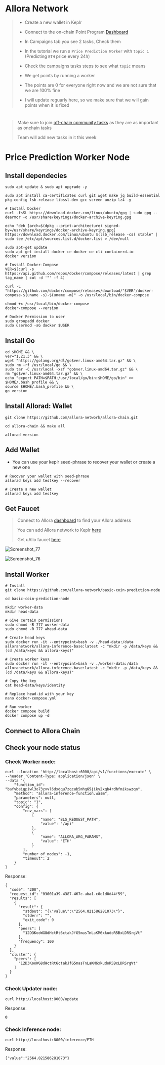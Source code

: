 # Allora Network

> - Create a new wallet in Keplr
>
> - Connect to the on-chain Point Program [Dashboard](https://app.allora.network?ref=eyJyZWZlcnJlcl9pZCI6IjVlNmEwMjc5LTcxNjEtNDhmYS04NGM3LWEzYzM0MGM4MGIzNyJ9)
>
> - In Campaigns tab you see 2 tasks, Check them
> 
> - In the tutorial we run a `Price Prediction Worker` with `topic 1` (Predicting `ETH` price every 24h)
>
> - Check the campaigns tasks steps to see what `topic` means
>
> - We get points by running a worker
>
> - The points are 0 for everyone right now and we are not sure that we are 100% fine
>
> - I will update reguarly here, so we make sure that we will gain points when it is fixed

#

> Make sure to join [off-chain community tasks](https://zealy.io/cw/alloranetwork/invite/IU2cqqMstYG1pEtHTenpn) as they are as important as onchain tasks
>
> Team will add new tasks in it this week

#

# Price Prediction Worker Node

## Install dependecies
```console
sudo apt update & sudo apt upgrade -y

sudo apt install ca-certificates curl git wget make jq build-essential pkg-config lsb-release libssl-dev gcc screen unzip lz4 -y

# Install Docker
curl -fsSL https://download.docker.com/linux/ubuntu/gpg | sudo gpg --dearmor -o /usr/share/keyrings/docker-archive-keyring.gpg

echo "deb [arch=$(dpkg --print-architecture) signed-by=/usr/share/keyrings/docker-archive-keyring.gpg] https://download.docker.com/linux/ubuntu $(lsb_release -cs) stable" | sudo tee /etc/apt/sources.list.d/docker.list > /dev/null

sudo apt-get update
sudo apt-get install docker-ce docker-ce-cli containerd.io
docker version

# Install Docker-Compose
VER=$(curl -s https://api.github.com/repos/docker/compose/releases/latest | grep tag_name | cut -d '"' -f 4)

curl -L "https://github.com/docker/compose/releases/download/"$VER"/docker-compose-$(uname -s)-$(uname -m)" -o /usr/local/bin/docker-compose

chmod +x /usr/local/bin/docker-compose
docker-compose --version

# Docker Permission to user
sudo groupadd docker
sudo usermod -aG docker $USER
```

## Install Go
```console
cd $HOME && \
ver="1.21.3" && \
wget "https://golang.org/dl/go$ver.linux-amd64.tar.gz" && \
sudo rm -rf /usr/local/go && \
sudo tar -C /usr/local -xzf "go$ver.linux-amd64.tar.gz" && \
rm "go$ver.linux-amd64.tar.gz" && \
echo "export PATH=$PATH:/usr/local/go/bin:$HOME/go/bin" >> $HOME/.bash_profile && \
source $HOME/.bash_profile && \
go version
```

## Install Allorad: Wallet
```console
git clone https://github.com/allora-network/allora-chain.git

cd allora-chain && make all

allorad version
```

## Add Wallet
* You can use your keplr seed-phrase to recover your wallet or create a new one
```console
# Recover your wallet with seed-phrase
allorad keys add testkey --recover

# Create a new wallet
allorad keys add testkey
```

## Get Faucet
> Connect to Allora [dashboard](https://app.allora.network?ref=eyJyZWZlcnJlcl9pZCI6IjVlNmEwMjc5LTcxNjEtNDhmYS04NGM3LWEzYzM0MGM4MGIzNyJ9) to find your Allora address
>
> You can add Allora network to Keplr [here](https://explorer.edgenet.allora.network/wallet/suggest)
> 
> Get uAllo faucet [here](https://faucet.edgenet.allora.network/)

![Screenshot_77](https://github.com/0xmoei/allora-testnet/assets/90371338/9e1d6236-ff51-48a1-a9f6-1149c842a4d0)

![Screenshot_76](https://github.com/0xmoei/allora-testnet/assets/90371338/ff27b97d-d04f-42c4-aa1b-3fb666874098)


## Install Worker
```console
# Install
git clone https://github.com/allora-network/basic-coin-prediction-node

cd basic-coin-prediction-node

mkdir worker-data
mkdir head-data

# Give certain permissions
sudo chmod -R 777 worker-data
sudo chmod -R 777 whead-data

# Create head keys
sudo docker run -it --entrypoint=bash -v ./head-data:/data alloranetwork/allora-inference-base:latest -c "mkdir -p /data/keys && (cd /data/keys && allora-keys)"

# Create worker keys
sudo docker run -it --entrypoint=bash -v ./worker-data:/data alloranetwork/allora-inference-base:latest -c "mkdir -p /data/keys && (cd /data/keys && allora-keys)"

# Copy the key
cat head-data/keys/identity

# Replace head-id with your key
nano docker-compose.yml

# Run worker
docker compose build
docker compose up -d
```

## Connect to Allora Chain


## Check your node status
### Check Worker node:
```console
curl --location 'http://localhost:6000/api/v1/functions/execute' \
--header 'Content-Type: application/json' \
--data '{
    "function_id": "bafybeigpiwl3o73zvvl6dxdqu7zqcub5mhg65jiky2xqb4rdhfmikswzqm",
    "method": "allora-inference-function.wasm",
    "parameters": null,
    "topic": "1",
    "config": {
        "env_vars": [
            {
                "name": "BLS_REQUEST_PATH",
                "value": "/api"
            },
            {
                "name": "ALLORA_ARG_PARAMS",
                "value": "ETH"
            }
        ],
        "number_of_nodes": -1,
        "timeout": 2
    }
}
```
Response:
```
{
  "code": "200",
  "request_id": "03001a39-4387-467c-aba1-c0e1d0d44f59",
  "results": [
    {
      "result": {
        "stdout": "{\"value\":\"2564.021586281073\"}",
        "stderr": "",
        "exit_code": 0
      },
      "peers": [
        "12D3KooWG8dHctRt6ctakJfG5masTnLaKM6xkudoR5BxLDRSrgVt"
      ],
      "frequency": 100
    }
  ],
  "cluster": {
    "peers": [
      "12D3KooWG8dHctRt6ctakJfG5masTnLaKM6xkudoR5BxLDRSrgVt"
    ]
  }
}
```

### Check Updater node:
```console
curl http://localhost:8000/update
```
Response:
```
0
```

### Check Inference node:
```console
curl http://localhost:8000/inference/ETH
```
Response:
```
{"value":"2564.021586281073"}
```
